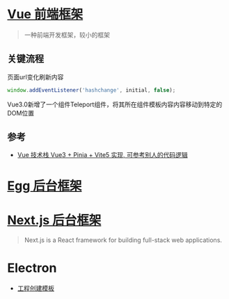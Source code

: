 # [Vue 前端框架]()
> 一种前端开发框架，较小的框架

## 关键流程

页面url变化刷新内容
```js
window.addEventListener('hashchange', initial, false);
```

Vue3.0新增了一个组件Teleport组件，将其所在组件模板内容内容移动到特定的DOM位置

## 参考
- [Vue 技术栈 Vue3 + Pinia + Vite5 实现, 可参考别人的代码逻辑](https://github.com/zyronon/douyin)

# [Egg 后台框架](https://www.eggjs.org/)

# [Next.js 后台框架](https://nextjs.org/)
> Next.js is a React framework for building full-stack web applications.

# Electron

- [工程创建模板](https://github.com/reZach/secure-electron-template)